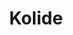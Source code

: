 ---
description: User-centered, cross-platform endpoint security for teams that Slack.
link: https://kolide.com/lan
shortname: kolide.com-lan
title: Kolide
---